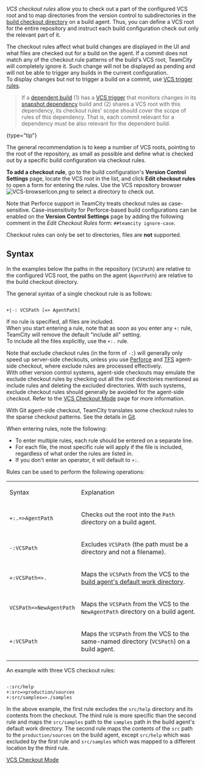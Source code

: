 [//]: # (title: VCS Checkout Rules)
[//]: # (auxiliary-id: VCS Checkout Rules)

_VCS checkout rules_ allow you to check out a part of the configured VCS root and to map directories from the version control to subdirectories in the [build checkout directory](build-checkout-directory.md) on a build agent. Thus, you can define a VCS root for the entire repository and instruct each build configuration check out only the relevant part of it.

The checkout rules affect what build changes are displayed in the UI and what files are checked out for a build on the agent. If a commit does not match any of the checkout rule patterns of the build's VCS root, TeamCity will completely ignore it. Such change will not be displayed as pending and will not be able to trigger any builds in the current configuration.    
To display changes but not to trigger a build on a commit, use [VCS trigger rules](configuring-vcs-triggers.md#vcs-trigger-rules-1).

>If a [dependent build](dependent-build.md) (1) has a [VCS trigger](configuring-vcs-triggers.md) that monitors changes in its [snapshot dependency](snapshot-dependencies.md) build and (2) shares a VCS root with this dependency, its checkout rules' scope should cover the scope of rules of this dependency. That is, each commit relevant for a dependency must be also relevant for the dependent build.
>
{type="tip"}

The general recommendation is to keep a number of VCS roots, pointing to the root of the repository, as small as possible and define what is checked out by a specific build configuration via checkout rules.

__To add a checkout rule__, go to the build configuration's __Version Control Settings__ page, locate the VCS root in the list, and click __Edit checkout rules__ to open a form for entering the rules. Use the VCS repository browser ![VCS-browserIcon.png](VCS-browserIcon.png) to select a directory to check out.


<chunk include-id="note-perforce-vcs">

Note that Perforce support in TeamCity treats checkout rules as case-sensitive. Case-insensitivity for Perforce-based build configurations can be enabled on the __Version Control Settings__ page by adding the following comment in the _Edit Checkout Rules_ form: `##teamcity ignore-case`.

</chunk>


<note>

Checkout rules can only be set to directories, files are __not__ supported.

</note>

## Syntax

In the examples below the paths in the repository (`VCSPath`) are relative to the configured VCS root, the paths on the agent (`AgentPath`) are relative to the build checkout directory.

The general syntax of a single checkout rule is as follows:


```Shell

+|-: VCSPath [=> AgentPath]

```

<include src="branch-filter.md" include-id="OR-syntax-tip"/>

<note>

If no rule is specified, all files are included.   
When you start entering a rule, note that as soon as you enter any `+:` rule, TeamCity will remove the default "include all" setting.   
To include all the files explicitly, use the `+:.` rule.

</note>

<note>

Note that exclude checkout rules (in the form of `-:`) will generally only speed up server-side checkouts, unless you use [Perforce](perforce.md) and [TFS](team-foundation-server.md) agent-side checkout, where exclude rules are processed effectively.   
With other version control systems, agent-side checkouts may emulate the exclude checkout rules by checking out all the root directories mentioned as include rules and deleting the excluded directories. With such systems, exclude checkout rules should generally be avoided for the agent-side checkout. Refer to the [VCS Checkout Mode](vcs-checkout-mode.md) page for more information.   

With Git agent-side checkout, TeamCity translates some checkout rules to the sparse checkout patterns. See the details in [Git](git.md#Limitations).
</note>

When entering rules, note the following:
* To enter multiple rules, each rule should be entered on a separate line.
* For each file, the most specific rule will apply if the file is included, regardless of what order the rules are listed in.
* If you don't enter an operator, it will default to `+:`.

Rules can be used to perform the following operations:

<table><tr>

<td>

Syntax


</td>

<td>

Explanation


</td></tr><tr>

<td>

`+:.=>AgentPath`


</td>

<td>

Checks out the root into the `Path` directory on a build agent.


</td></tr><tr>

<td>

`-:VCSPath`


</td>

<td>

Excludes `VCSPath` (the path must be a directory and not a filename).


</td></tr><tr>

<td>

`+:VCSPath=>.`


</td>

<td>

Maps the `VCSPath` from the VCS to the [build agent's default work directory](agent-work-directory.md).


</td></tr><tr>

<td>

`VCSPath=>NewAgentPath`


</td>

<td>

Maps the `VCSPath` from the VCS to the `NewAgentPath` directory on a build agent.


</td></tr><tr>

<td>

`+:VCSPath`


</td>

<td>

Maps the `VCSPath` from the VCS to the same\-named directory (`VCSPath`) on a build agent.


</td></tr></table>


An example with three VCS checkout rules:


```Shell

-:src/help
+:src=>production/sources
+:src/samples=>./samples
```

In the above example, the first rule excludes the `src/help` directory and its contents from the checkout. The third rule is more specific than the second rule and maps the `src/samples` path to the `samples` path in the build agent's default work directory. The second rule maps the contents of the `src` path to the `production/sources` on the build agent, except `src/help` which was excluded by the first rule and `src/samples` which was mapped to a different location by the third rule.

 <seealso>
        <category ref="admin-guide">
            <a href="vcs-checkout-mode.md">VCS Checkout Mode</a>
        </category>
</seealso>